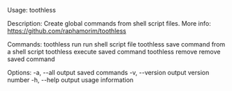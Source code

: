 
Usage: toothless <command>

Description: Create global commands from shell script files.
More info: https://github.com/raphamorim/toothless

Commands:
 toothless run <path>                run shell script file
 toothless <command name> <path>     save command from a shell script
 toothless <command name>            execute saved command
 toothless remove <command name>     remove saved command

Options:
 -a, --all             output saved commands
 -v, --version         output version number
 -h, --help            output usage information
